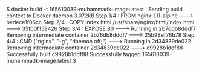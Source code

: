 $ docker build -t 165610039-muhammadk-image:latest .
Sending build context to Docker daemon  3.072kB
Step 1/4 : FROM nginx:1.11-alpine
 ---> bedece1f06cc
Step 2/4 : COPY index.html /usr/share/nginx/html/index.html
 ---> 35fb0f159426
Step 3/4 : EXPOSE 80
 ---> Running in 2b76db8dddf7
Removing intermediate container 2b76db8dddf7
 ---> 25b98ef76b78
Step 4/4 : CMD ["nginx", "-g", "daemon off;"]
 ---> Running in 2d34839de022
Removing intermediate container 2d34839de022
 ---> c9928b1ddf88
Successfully built c9928b1ddf88
Successfully tagged 165610039-muhammadk-image:latest
$ 
